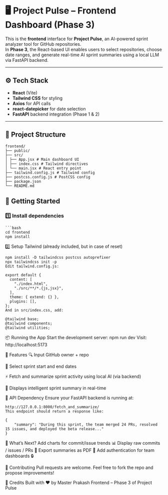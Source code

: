 # 🖥️ Project Pulse – Frontend Dashboard (Phase 3)

This is the **frontend** interface for **Project Pulse**, an AI-powered sprint analyzer tool for GitHub repositories.  
In **Phase 3**, the React-based UI enables users to select repositories, choose date ranges, and generate real-time AI sprint summaries using a local LLM via FastAPI backend.

---

## ⚙️ Tech Stack

- **React** (Vite)
- **Tailwind CSS** for styling
- **Axios** for API calls
- **react-datepicker** for date selection
- **FastAPI** backend integration (Phase 1 & 2)

---

## 🧱 Project Structure

    frontend/
    ├── public/
    ├── src/
    │ ├── App.jsx # Main dashboard UI
    │ ├── index.css # Tailwind directives
    │ └── main.jsx # React entry point
    ├── tailwind.config.js # Tailwind config
    ├── postcss.config.js # PostCSS config
    ├── package.json
    └── README.md

## 🚀 Getting Started

### 1️⃣ Install dependencies

    ```bash
    cd frontend
    npm install

2️⃣ Setup Tailwind (already included, but in case of reset)

    npm install -D tailwindcss postcss autoprefixer
    npx tailwindcss init -p
    Edit tailwind.config.js:

    export default {
      content: [
        "./index.html",
        "./src/**/*.{js,jsx}",
      ],
      theme: { extend: {} },
      plugins: [],
    };
    And in src/index.css, add:

    @tailwind base;
    @tailwind components;
    @tailwind utilities;
📦 Running the App
    Start the development server:
    npm run dev
    Visit: http://localhost:5173

🧠 Features
🔍 Input GitHub owner + repo

📅 Select sprint start and end dates

⚡ Fetch and summarize sprint activity using local AI (via backend)

📄 Displays intelligent sprint summary in real-time

🔌 API Dependency
Ensure your FastAPI backend is running at:

    http://127.0.0.1:8000/fetch_and_summarize/
    This endpoint should return a response like:

    {
        "summary": "During this sprint, the team merged 24 PRs, resolved 15 issues, and deployed the beta release..."
    }

🧩 What’s Next?
    Add charts for commit/issue trends 📊
    Display raw commits / issues / PRs 🧾
    Export summaries as PDF 📝
    Add authentication for team dashboards 🔒

🤝 Contributing
Pull requests are welcome. Feel free to fork the repo and propose improvements!

🧠 Credits
Built with ❤️ by Master Prakash
Frontend – Phase 3 of Project Pulse